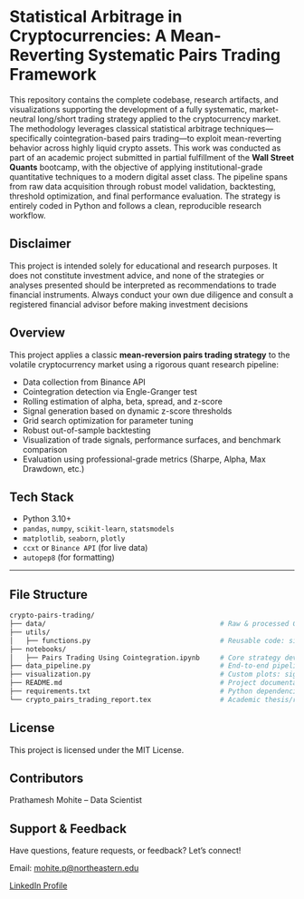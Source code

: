 # Statistical Arbitrage in Cryptocurrencies: A Mean-Reverting Systematic Pairs Trading Framework

This repository contains the complete codebase, research artifacts, and visualizations supporting the development of a fully systematic, market-neutral long/short trading strategy applied to the cryptocurrency market. The methodology leverages classical statistical arbitrage techniques—specifically cointegration-based pairs trading—to exploit mean-reverting behavior across highly liquid crypto assets. This work was conducted as part of an academic project submitted in partial fulfillment of the **Wall Street Quants** bootcamp, with the objective of applying institutional-grade quantitative techniques to a modern digital asset class. The pipeline spans from raw data acquisition through robust model validation, backtesting, threshold optimization, and final performance evaluation. The strategy is entirely coded in Python and follows a clean, reproducible research workflow. 



## Disclaimer

This project is intended solely for educational and research purposes. It does not constitute investment advice, and none of the strategies or analyses presented should be interpreted as recommendations to trade financial instruments. Always conduct your own due diligence and consult a registered financial advisor before making investment decisions

## Overview

This project applies a classic **mean-reversion pairs trading strategy** to the volatile cryptocurrency market using a rigorous quant research pipeline:

-  Data collection from Binance API  
-  Cointegration detection via Engle-Granger test  
-  Rolling estimation of alpha, beta, spread, and z-score  
-  Signal generation based on dynamic z-score thresholds  
-  Grid search optimization for parameter tuning  
-  Robust out-of-sample backtesting  
-  Visualization of trade signals, performance surfaces, and benchmark comparison  
-  Evaluation using professional-grade metrics (Sharpe, Alpha, Max Drawdown, etc.)


## Tech Stack

- Python 3.10+
- `pandas`, `numpy`, `scikit-learn`, `statsmodels`
- `matplotlib`, `seaborn`, `plotly`
- `ccxt` or `Binance API` (for live data)
- `autopep8` (for formatting)

---

## File Structure

```bash
crypto-pairs-trading/
├── data/                                           # Raw & processed CSV data (training, validation, test)
├── utils/
│   ├── functions.py                                # Reusable code: signal logic, rolling stats, performance metrics 
├── notebooks/
│   ├── Pairs Trading Using Cointegration.ipynb     # Core strategy development and experiments
├── data_pipeline.py                                # End-to-end pipeline to download and preprocess crypto price data
├── visualization.py                                # Custom plots: signal overlays, trade flows, 3D threshold surfaces
├── README.md                                       # Project documentation (this file)
├── requirements.txt                                # Python dependencies
└── crypto_pairs_trading_report.tex                 # Academic thesis/report in LaTeX (optional)
```


## License
This project is licensed under the MIT License.

## Contributors
Prathamesh Mohite – Data Scientist

## Support & Feedback
Have questions, feature requests, or feedback? Let’s connect!

Email: mohite.p@northeastern.edu

[LinkedIn Profile](https://www.linkedin.com/in/prathameshmohite96/)